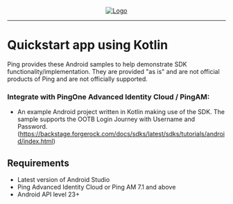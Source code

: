 <p align="center">
  <a href="https://github.com/ForgeRock/sdk-sample-apps">
    <img src="https://cdn.forgerock.com/logo/interim/Logo-PingIdentity-ForgeRock-Hor-FullColor.svg" alt="Logo">
  </a>
  <hr/>
</p>

# Quickstart app using Kotlin

Ping provides these Android samples to help demonstrate SDK functionality/implementation. They are provided "as is" and are not official products of Ping and are not officially supported.

### Integrate with PingOne Advanced Identity Cloud / PingAM:

- An example Android project written in Kotlin making use of the SDK. The sample supports the OOTB Login Journey with Username and Password. (https://backstage.forgerock.com/docs/sdks/latest/sdks/tutorials/android/index.html)


## Requirements

- Latest version of Android Studio
- Ping Advanced Identity Cloud or Ping AM 7.1 and above
- Android API level 23+
